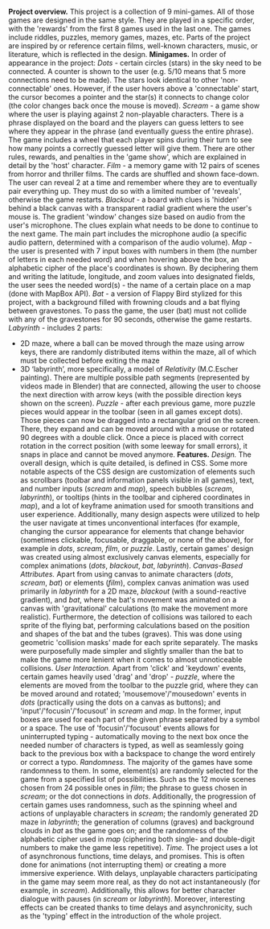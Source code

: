 <b>Project overview.</b>
This project is a collection of 9 mini-games. All of those games are designed in the same style. They are played in a specific order, with the 'rewards' from the first 8 games used in the last one. The games include riddles, puzzles, memory games, mazes, etc. Parts of the project are inspired by or reference certain films, well-known characters, music, or literature, which is reflected in the design.
<b>Minigames.</b>
In order of appearance in the project:
<i>Dots</i> - certain circles (stars) in the sky need to be connected. A counter is shown to the user (e.g. 5/10 means that 5 more connections need to be made). The stars look identical to other 'non-connectable' ones. However, if the user hovers above a 'connectable' start, the cursor becomes a pointer and the star(s) it connects to change color (the color changes back once the mouse is moved).
<i>Scream</i> - a game show where the user is playing against 2 non-playable characters. There is a phrase displayed on the board and the players can guess letters to see where they appear in the phrase (and eventually guess the entire phrase). The game includes a wheel that each player spins during their turn to see how many points a correctly guessed letter will give them. There are other rules, rewards, and penalties in the 'game show', which are explained in detail by the 'host' character.
<i>Film</i> - a memory game with 12 pairs of scenes from horror and thriller films. The cards are shuffled and shown face-down. The user can reveal 2 at a time and remember where they are to eventually pair everything up. They must do so with a limited number of 'reveals', otherwise the game restarts.
<i>Blackout</i> - a board with clues is 'hidden' behind a black canvas with a transparent radial gradient where the user's mouse is. The gradient 'window' changes size based on audio from the user's microphone. The clues explain what needs to be done to continue to the next game. The main part includes the microphone audio (a specific audio pattern, determined with a comparison of the audio volume).
<i>Map</i> - the user is presented with 7 input boxes with numbers in them (the number of letters in each needed word) and when hovering above the box, an alphabetic cipher of the place's coordinates is shown. By deciphering them and writing the latitude, longitude, and zoom values into designated fields, the user sees the needed word(s) - the name of a certain place on a map (done with MapBox API).
<i>Bat</i> - a version of Flappy Bird stylized for this project, with a background filled with frowning clouds and a bat flying between gravestones. To pass the game, the user (bat) must not collide with any of the gravestones for 90 seconds, otherwise the game restarts.
<i>Labyrinth</i> - includes 2 parts:
- 2D maze, where a ball can be moved through the maze using arrow keys, there are randomly distributed items within the maze, all of which must be collected before exiting the maze
- 3D ‘labyrinth’, more specifically, a model of <i>Relativity</i> (M.C.Escher painting). There are multiple possible path segments (represented by videos made in Blender) that are connected, allowing the user to choose the next direction with arrow keys (with the possible direction keys shown on the screen).
<i>Puzzle</i> - after each previous game, more puzzle pieces would appear in the toolbar (seen in all games except dots). Those pieces can now be dragged into a rectangular grid on the screen. There, they expand and can be moved around with a mouse or rotated 90 degrees with a double click. Once a piece is placed with correct rotation in the correct position (with some leeway for small errors), it snaps in place and cannot be moved anymore.
<b>Features.</b>
<i>Design.</i>
The overall design, which is quite detailed, is defined in CSS. Some more notable aspects of the CSS design are customization of elements such as scrollbars (toolbar and information panels visible in all games), text, and number inputs (_scream_ and _map_), speech bubbles (_scream_, _labyrinth_), or tooltips (hints in the toolbar and ciphered coordinates in _map_), and a lot of keyframe animation used for smooth transitions and user experience. Additionally, many design aspects were utilized to help the user navigate at times unconventional interfaces (for example, changing the cursor appearance for elements that change behavior (sometimes clickable, focusable, draggable, or none of the above), for example in _dots_, _scream_, _film_, or _puzzle_. Lastly, certain games' design was created using almost exclusively canvas elements, especially for complex animations (_dots_, _blackout_, _bat_, _labyrinth_).
<i>Canvas-Based Attributes.</i>
Apart from using canvas to animate characters (_dots_, _scream_, _bat_) or elements (_film_), complex canvas animation was used primarily in _labyrinth_ for a 2D maze, _blackout_ (with a sound-reactive gradient), and _bat_, where the bat's movement was animated on a canvas with 'gravitational' calculations (to make the movement more realistic). Furthermore, the detection of collisions was tailored to each sprite of the flying bat, performing calculations based on the position and shapes of the bat and the tubes (graves). This was done using geometric 'collision masks' made for each sprite separately. The masks were purposefully made simpler and slightly smaller than the bat to make the game more lenient when it comes to almost unnoticeable collisions.
<i>User Interaction.</i>
Apart from 'click' and 'keydown' events, certain games heavily used 'drag' and 'drop' - _puzzle_, where the elements are moved from the toolbar to the puzzle grid, where they can be moved around and rotated; 'mousemove'/'mousedown' events in _dots_ (practically using the dots on a canvas as buttons); and 'input'/'focusin'/'focusout' in _scream_ and _map_. In the former, input boxes are used for each part of the given phrase separated by a symbol or a space. The use of 'focusin'/'focusout' events allows for uninterrupted typing - automatically moving to the next box once the needed number of characters is typed, as well as seamlessly going back to the previous box with a backspace to change the word entirely or correct a typo.
<i>Randomness.</i>
The majority of the games have some randomness to them. In some, element(s) are randomly selected for the game from a specified list of possibilities. Such as the 12 movie scenes chosen from 24 possible ones in _film_; the phrase to guess chosen in _scream_; or the dot connections in _dots_. Additionally, the progression of certain games uses randomness, such as the spinning wheel and actions of unplayable characters in _scream_; the randomly generated 2D maze in _labyrinth_; the generation of columns (graves) and background clouds in _bat_ as the game goes on; and the randomness of the alphabetic cipher used in _map_ (ciphering both single- and double-digit numbers to make the game less repetitive).
<i>Time.</i>
The project uses a lot of asynchronous functions, time delays, and promises. This is often done for animations (not interrupting them) or creating a more immersive experience. With delays, unplayable characters participating in the game may seem more real, as they do not act instantaneously (for example, in _scream_). Additionally, this allows for better character dialogue with pauses (in _scream_ or _labyrinth_). Moreover, interesting effects can be created thanks to time delays and asynchronicity, such as the 'typing' effect in the introduction of the whole project.
